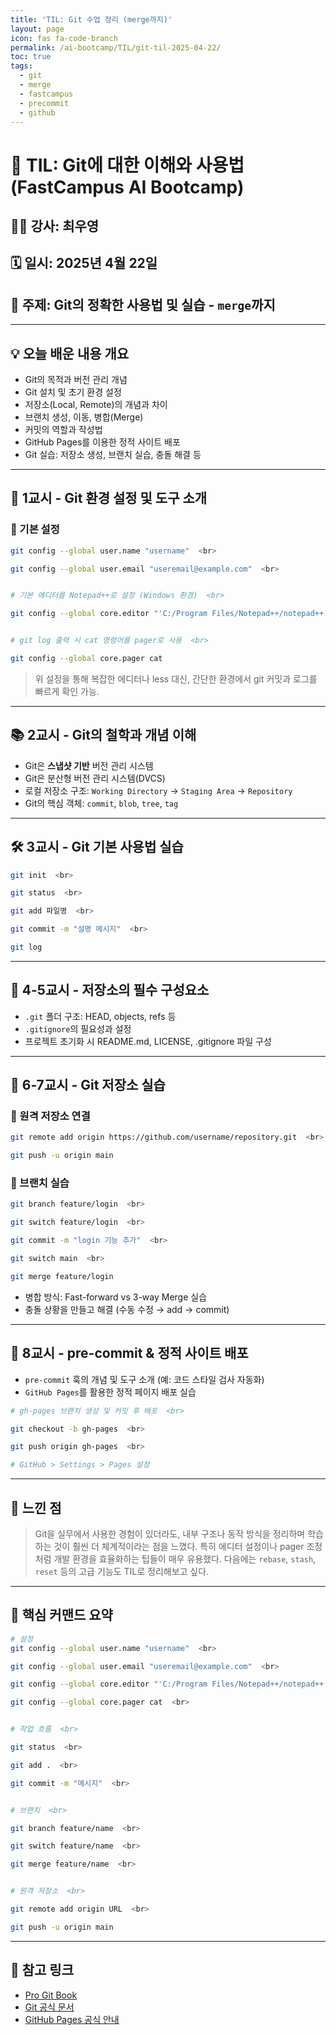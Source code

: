 ```yaml
---
title: 'TIL: Git 수업 정리 (merge까지)'
layout: page
icon: fas fa-code-branch
permalink: /ai-bootcamp/TIL/git-til-2025-04-22/
toc: true
tags:
  - git
  - merge
  - fastcampus
  - precommit
  - github
---
```


# 📘 TIL: Git에 대한 이해와 사용법 (FastCampus AI Bootcamp)

## 👨‍🏫 강사: 최우영  
## 🗓️ 일시: 2025년 4월 22일  
## 🧭 주제: Git의 정확한 사용법 및 실습 - `merge`까지

---

## 💡 오늘 배운 내용 개요

- Git의 목적과 버전 관리 개념
- Git 설치 및 초기 환경 설정
- 저장소(Local, Remote)의 개념과 차이
- 브랜치 생성, 이동, 병합(Merge)
- 커밋의 역할과 작성법
- GitHub Pages를 이용한 정적 사이트 배포
- Git 실습: 저장소 생성, 브랜치 실습, 충돌 해결 등

---

## 🧱 1교시 - Git 환경 설정 및 도구 소개

### 🔧 기본 설정

```bash
git config --global user.name "username"  <br>

git config --global user.email "useremail@example.com"  <br>


# 기본 에디터를 Notepad++로 설정 (Windows 환경)  <br>

git config --global core.editor "'C:/Program Files/Notepad++/notepad++.exe' -multiInst -notabbar -nosession -noPlugin"  <br>


# git log 출력 시 cat 명령어를 pager로 사용  <br>

git config --global core.pager cat
```

> 위 설정을 통해 복잡한 에디터나 less 대신, 간단한 환경에서 git 커밋과 로그를 빠르게 확인 가능.

---

## 📚 2교시 - Git의 철학과 개념 이해

- Git은 **스냅샷 기반** 버전 관리 시스템
- Git은 분산형 버전 관리 시스템(DVCS)
- 로컬 저장소 구조: `Working Directory` → `Staging Area` → `Repository`
- Git의 핵심 객체: `commit`, `blob`, `tree`, `tag`

---

## 🛠️ 3교시 - Git 기본 사용법 실습

```bash
git init  <br>

git status  <br>

git add 파일명  <br>

git commit -m "설명 메시지"  <br>

git log
```

---

## 🧩 4-5교시 - 저장소의 필수 구성요소

- `.git` 폴더 구조: HEAD, objects, refs 등
- `.gitignore`의 필요성과 설정
- 프로젝트 초기화 시 README.md, LICENSE, .gitignore 파일 구성

---

## 🧪 6-7교시 - Git 저장소 실습

### 🔗 원격 저장소 연결
```bash
git remote add origin https://github.com/username/repository.git  <br>

git push -u origin main
```

### 🌿 브랜치 실습

```bash
git branch feature/login  <br>

git switch feature/login  <br>

git commit -m "login 기능 추가"  <br>

git switch main  <br>

git merge feature/login
```

- 병합 방식: Fast-forward vs 3-way Merge 실습
- 충돌 상황을 만들고 해결 (수동 수정 → add → commit)

---

## 🔄 8교시 - pre-commit & 정적 사이트 배포

- `pre-commit` 훅의 개념 및 도구 소개 (예: 코드 스타일 검사 자동화)
- `GitHub Pages`를 활용한 정적 페이지 배포 실습

```bash
# gh-pages 브랜치 생성 및 커밋 후 배포  <br>

git checkout -b gh-pages  <br>

git push origin gh-pages  <br>

# GitHub > Settings > Pages 설정
```

---

## 🧠 느낀 점

> Git을 실무에서 사용한 경험이 있더라도, 내부 구조나 동작 방식을 정리하며 학습하는 것이 훨씬 더 체계적이라는 점을 느꼈다. 특히 에디터 설정이나 pager 조정처럼 개발 환경을 효율화하는 팁들이 매우 유용했다. 다음에는 `rebase`, `stash`, `reset` 등의 고급 기능도 TIL로 정리해보고 싶다.

---

## 📌 핵심 커맨드 요약

```bash
# 설정
git config --global user.name "username"  <br>

git config --global user.email "useremail@example.com"  <br>

git config --global core.editor "'C:/Program Files/Notepad++/notepad++.exe' -multiInst -notabbar -nosession -noPlugin"  <br>

git config --global core.pager cat  <br>


# 작업 흐름  <br>

git status  <br>

git add .  <br>

git commit -m "메시지"  <br>


# 브랜치  <br>

git branch feature/name  <br>

git switch feature/name  <br>

git merge feature/name  <br>


# 원격 저장소  <br>

git remote add origin URL  <br>

git push -u origin main
```

---

## 🔗 참고 링크

- [Pro Git Book](https://git-scm.com/book/en/v2)
- [Git 공식 문서](https://git-scm.com/doc)
- [GitHub Pages 공식 안내](https://pages.github.com/)

